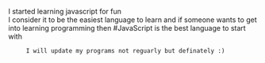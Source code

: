 I started learning javascript for fun       
I consider it to be the easiest language to learn and if someone wants to get into learning programming then #JavaScript is the best language to start with     


         I will update my programs not reguarly but definately :)
